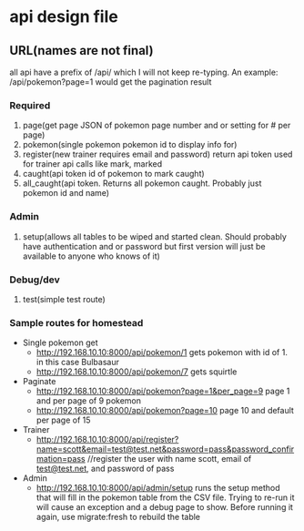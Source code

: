 # api design file

## URL(names are not final)
all api have a prefix of /api/ which I will not keep re-typing. An example: /api/pokemon?page=1 would get the pagination result

### Required
1. page(get page JSON of pokemon page number and or setting for # per page)
2. pokemon(single pokemon pokemon id to display info for)
3. register(new trainer requires email and password) return api token used for trainer api calls like mark, marked
4. caught(api token id of pokemon to mark caught)
5. all_caught(api token. Returns all pokemon caught. Probably just pokemon id and name)

### Admin
1. setup(allows all tables to be wiped and started clean. Should probably have authentication and or password but first version will just be available to anyone who knows of it)

### Debug/dev
1. test(simple test route)

### Sample routes for homestead
* Single pokemon get
   * http://192.168.10.10:8000/api/pokemon/1  gets pokemon with id of 1. in this case Bulbasaur
   * http://192.168.10.10:8000/api/pokemon/7  gets squirtle
* Paginate
   * http://192.168.10.10:8000/api/pokemon?page=1&per_page=9 page 1 and per page of 9 pokemon
   * http://192.168.10.10:8000/api/pokemon?page=10 page 10 and default per page of 15
* Trainer
   * http://192.168.10.10:8000/api/register?name=scott&email=test@test.net&password=pass&password_confirmation=pass //register the user with name scott, email of test@test.net, and password of pass
* Admin
   * http://192.168.10.10:8000/api/admin/setup  runs the setup method that will fill in the pokemon table from the CSV file. Trying to re-run it will cause an exception and a debug page to show. Before running it again, use migrate:fresh to rebuild the table
